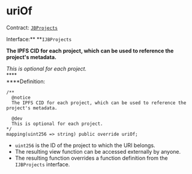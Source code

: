 # uriOf

Contract: [`JBProjects`](../)

Interface:** **`IJBProjects`

**The IPFS CID for each project, which can be used to reference the project's metadata.**

_This is optional for each project._\
****\
****Definition:

```solidity
/** 
  @notice 
  The IPFS CID for each project, which can be used to reference the project's metadata.

  @dev
  This is optional for each project.
*/
mapping(uint256 => string) public override uriOf;
```

* `uint256` is the ID of the project to which the URI belongs.
* The resulting view function can be accessed externally by anyone. 
* The resulting function overrides a function definition from the `IJBProjects` interface.
